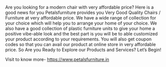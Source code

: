 Are you looking for a modern chair with very affordable price? Here is a good news for you Petalsfurniture provides you Very Good Quality Chairs / Furniture at very affordable price. We have a wide range of collection for your choice which will help you to arrange your home of your choice. We also have a good collection of plastic furniture units to give your home a positive vibe-able look and the best part is you will be to able customized your product according to your requirements.
You will also get coupon codes so that you can avail our product at online store in very affordable price. So Are you Ready to Explore our Products and Services? Let’s Begin!

Visit to know more- https://www.petalsfurniture.in
